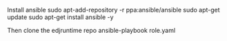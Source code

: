 Install ansible
sudo apt-add-repository -r ppa:ansible/ansible
sudo apt-get update
sudo apt-get install ansible -y

Then
clone the edjruntime repo
ansible-playbook role.yaml
